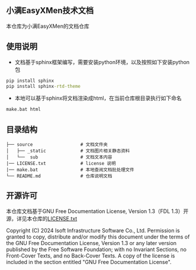 ## 小满EasyXMen技术文档

本仓库为小满EasyXMen的文档仓库

## 使用说明
- 文档基于sphinx框架编写，需要安装python环境，以及按照如下安装python包
```bat
pip install sphinx
pip install sphinx-rtd-theme
```
- 本地可以基于sphinx将文档渲染成html，在当前仓库根目录执行如下命名
```bat
make.bat html
```
## 目录结构
```
├── source                  # 文档文件夹
│   ├── _static             # 文档图片相关静态资料
│   └──  sub                # 文档文本内容
|── LICENSE.txt             # license 说明
|── make.bat                # 本地查阅文档批处理文件
└── README.md               # 仓库说明文档
```
## 开源许可

本仓库文档基于GNU Free Documentation License, Version 1.3（FDL 1.3）开源，详见本仓库的[LICENSE.txt](./LICENSE.txt)

Copyright (C) 2024 Isoft Infrastructure Software Co., Ltd.
Permission is granted to copy, distribute and/or modify this document
under the terms of the GNU Free Documentation License, Version 1.3
or any later version published by the Free Software Foundation;
with no Invariant Sections, no Front-Cover Texts, and no Back-Cover Texts.
A copy of the license is included in the section entitled "GNU
Free Documentation License".
